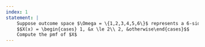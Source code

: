 ```yaml
---
index: 1
statement: |
    Suppose outcome space $\Omega = \{1,2,3,4,5,6\}$ represents a 6-sided die, and the probability function assigns probability $1/6$ to each outcome. Let random variable $X: \Omega \rightarrow \mathbb{R}$ be defined as, 
    $$X(x) = \begin{cases} 1, &x \le 2\\ 2, &otherwise\end{cases}$$
    Compute the pmf of $X$
---
```

